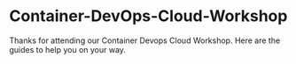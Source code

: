 # Container-DevOps-Cloud-Workshop
Thanks for attending our Container Devops Cloud Workshop. Here are the guides to help you on your way.
